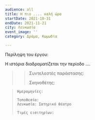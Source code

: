 ```yaml
---
audience: all
title: Η πιο .... καλή ώρα
startDate: 2021-10-31
endDate: 2021-11-21
city: Λευκωσία
event_image: ''
category: Δράμα, Κωμωδία

---
```

Περίληψη του έργου:

Η ιστόρια διαδραματίζεται την περίοδο ....

> > Συντελεστές παράστασης:
> >
> > Σκηνοθέτης:

>     Ημερομηνίες:
>     
>     Τοποθεσία:
>     Λευκωσία: Σατηρικό θέατρο
>     
>     Τιμές εισιτηρίων: